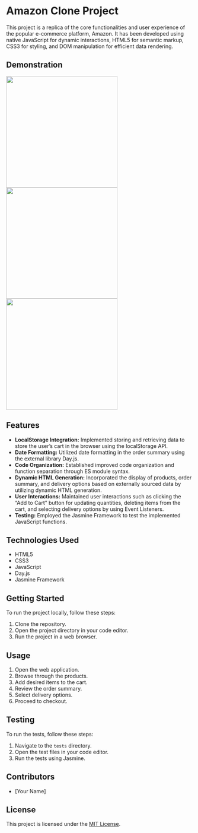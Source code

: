 # Amazon Clone Project

This project is a replica of the core functionalities and user experience of the popular e-commerce platform, Amazon. It has been developed using native JavaScript for dynamic interactions, HTML5 for semantic markup, CSS3 for styling, and DOM manipulation for efficient data rendering.

## Demonstration
<img src="https://github.com/asapbarboskin/amazon-clone/assets/108778975/380e4d4c-9359-4125-81cb-500582be26c4" width="300">
<img src="https://github.com/asapbarboskin/amazon-clone/assets/108778975/e3e01bb6-7868-4926-9d15-bdfaec30547c" width="300">
<img src="https://github.com/asapbarboskin/amazon-clone/assets/108778975/010f148c-0348-4966-8254-b2a6ebbc0ebd" width="300">

## Features

- **LocalStorage Integration:** Implemented storing and retrieving data to store the user’s cart in the browser using the localStorage API.
- **Date Formatting:** Utilized date formatting in the order summary using the external library Day.js.
- **Code Organization:** Established improved code organization and function separation through ES module syntax.
- **Dynamic HTML Generation:** Incorporated the display of products, order summary, and delivery options based on externally sourced data by utilizing dynamic HTML generation.
- **User Interactions:** Maintained user interactions such as clicking the “Add to Cart” button for updating quantities, deleting items from the cart, and selecting delivery options by using Event Listeners.
- **Testing:** Employed the Jasmine Framework to test the implemented JavaScript functions.

## Technologies Used

- HTML5
- CSS3
- JavaScript
- Day.js
- Jasmine Framework

## Getting Started

To run the project locally, follow these steps:

1. Clone the repository.
2. Open the project directory in your code editor.
3. Run the project in a web browser.

## Usage

1. Open the web application.
2. Browse through the products.
3. Add desired items to the cart.
4. Review the order summary.
5. Select delivery options.
6. Proceed to checkout.

## Testing

To run the tests, follow these steps:

1. Navigate to the `tests` directory.
2. Open the test files in your code editor.
3. Run the tests using Jasmine.

## Contributors

- [Your Name]

## License

This project is licensed under the [MIT License](LICENSE).
